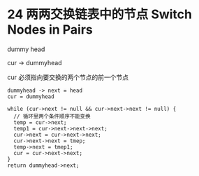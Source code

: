 # 24 两两交换链表中的节点 Switch Nodes in Pairs
dummy head

cur -> dummyhead

cur 必须指向要交换的两个节点的前一个节点

```
dummyhead -> next = head
cur = dummyhead

while (cur->next != null && cur->next->next != null) {
  // 循环里两个条件顺序不能变换
  temp = cur->next;
  temp1 = cur->next->next->next;
  cur->next = cur->next->next;
  cur->next->next = tmep;
  temp->next = tmep1;
  cur = cur->next->next;
}
return dummyhead->next;
```

